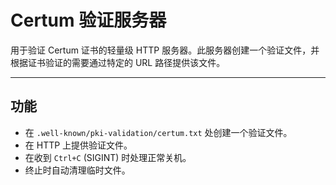 # Certum 验证服务器

用于验证 Certum 证书的轻量级 HTTP 服务器。此服务器创建一个验证文件，并根据证书验证的需要通过特定的 URL 路径提供该文件。

---

## 功能

- 在 `.well-known/pki-validation/certum.txt` 处创建一个验证文件。
- 在 HTTP 上提供验证文件。
- 在收到 `Ctrl+C` (SIGINT) 时处理正常关机。
- 终止时自动清理临时文件。